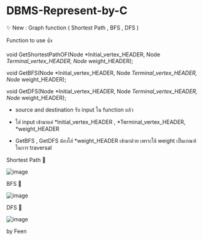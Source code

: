 # DBMS-Represent-by-C

✨ New : Graph function ( Shortest Path , BFS , DFS )

Function to use 👍

void GetShortestPathOF(Node *Initial_vertex_HEADER, Node *Terminal_vertex_HEADER, Node* weight_HEADER);

void GetBFS(Node *Initial_vertex_HEADER, Node *Terminal_vertex_HEADER, Node* weight_HEADER);

void GetDFS(Node *Initial_vertex_HEADER, Node *Terminal_vertex_HEADER, Node* weight_HEADER);

- source and destination รับ input ใน function แล้ว

- ใส่ input เข้ามาแค่ *Initial_vertex_HEADER , *Terminal_vertex_HEADER, *weight_HEADER
  
- GetBFS , GetDFS ต้องใส่ *weight_HEADER เข้ามาด้วย เพราะใช้ weight เป็นเกณฑ์ในการ traversal

Shortest Path 💯 

![image](https://github.com/DarkTouiZ/DBMS-Represent-by-C/assets/118984693/bb304016-7689-4c32-891b-63a32f5c5051)

BFS 💯 

![image](https://github.com/DarkTouiZ/DBMS-Represent-by-C/assets/118984693/19e6624c-0e8a-4592-85e6-f004aee16b06)

DFS 💯 

![image](https://github.com/DarkTouiZ/DBMS-Represent-by-C/assets/118984693/950a8747-686c-46ba-ade2-4e448d746648)

by Feen
